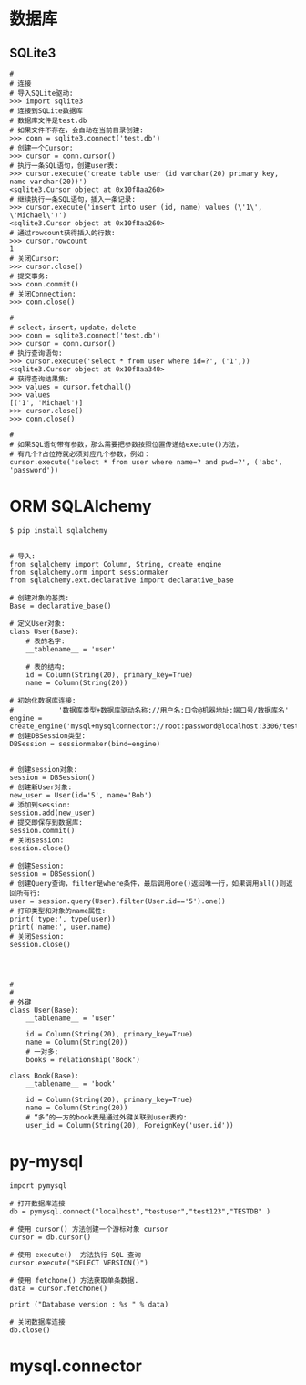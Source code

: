 #	数据库

##	SQLite3

    #
    # 连接
    # 导入SQLite驱动:
    >>> import sqlite3
    # 连接到SQLite数据库
    # 数据库文件是test.db
    # 如果文件不存在，会自动在当前目录创建:
    >>> conn = sqlite3.connect('test.db')
    # 创建一个Cursor:
    >>> cursor = conn.cursor()
    # 执行一条SQL语句，创建user表:
    >>> cursor.execute('create table user (id varchar(20) primary key, name varchar(20))')
    <sqlite3.Cursor object at 0x10f8aa260>
    # 继续执行一条SQL语句，插入一条记录:
    >>> cursor.execute('insert into user (id, name) values (\'1\', \'Michael\')')
    <sqlite3.Cursor object at 0x10f8aa260>
    # 通过rowcount获得插入的行数:
    >>> cursor.rowcount
    1
    # 关闭Cursor:
    >>> cursor.close()
    # 提交事务:
    >>> conn.commit()
    # 关闭Connection:
    >>> conn.close()
    
    #
    # select，insert，update，delete
    >>> conn = sqlite3.connect('test.db')
    >>> cursor = conn.cursor()
    # 执行查询语句:
    >>> cursor.execute('select * from user where id=?', ('1',))
    <sqlite3.Cursor object at 0x10f8aa340>
    # 获得查询结果集:
    >>> values = cursor.fetchall()
    >>> values
    [('1', 'Michael')]
    >>> cursor.close()
    >>> conn.close()
    
    #
    # 如果SQL语句带有参数，那么需要把参数按照位置传递给execute()方法，
    # 有几个?占位符就必须对应几个参数，例如：
    cursor.execute('select * from user where name=? and pwd=?', ('abc', 'password'))




#	ORM SQLAlchemy

	$ pip install sqlalchemy


    # 导入:
    from sqlalchemy import Column, String, create_engine
    from sqlalchemy.orm import sessionmaker
    from sqlalchemy.ext.declarative import declarative_base
    
    # 创建对象的基类:
    Base = declarative_base()
    
    # 定义User对象:
    class User(Base):
        # 表的名字:
        __tablename__ = 'user'
    
        # 表的结构:
        id = Column(String(20), primary_key=True)
        name = Column(String(20))
    
    # 初始化数据库连接:
    #			'数据库类型+数据库驱动名称://用户名:口令@机器地址:端口号/数据库名'
    engine = create_engine('mysql+mysqlconnector://root:password@localhost:3306/test')
    # 创建DBSession类型:
    DBSession = sessionmaker(bind=engine)
    
    
    # 创建session对象:
    session = DBSession()
    # 创建新User对象:
    new_user = User(id='5', name='Bob')
    # 添加到session:
    session.add(new_user)
    # 提交即保存到数据库:
    session.commit()
    # 关闭session:
    session.close()
    
    # 创建Session:
    session = DBSession()
    # 创建Query查询，filter是where条件，最后调用one()返回唯一行，如果调用all()则返回所有行:
    user = session.query(User).filter(User.id=='5').one()
    # 打印类型和对象的name属性:
    print('type:', type(user))
    print('name:', user.name)
    # 关闭Session:
    session.close()
    
    
    
    
    #
    #
    # 外键
    class User(Base):
        __tablename__ = 'user'
    
        id = Column(String(20), primary_key=True)
        name = Column(String(20))
        # 一对多:
        books = relationship('Book')
    
    class Book(Base):
        __tablename__ = 'book'
    
        id = Column(String(20), primary_key=True)
        name = Column(String(20))
        # “多”的一方的book表是通过外键关联到user表的:
        user_id = Column(String(20), ForeignKey('user.id'))



#   py-mysql

    import pymysql

    # 打开数据库连接
    db = pymysql.connect("localhost","testuser","test123","TESTDB" )

    # 使用 cursor() 方法创建一个游标对象 cursor
    cursor = db.cursor()

    # 使用 execute()  方法执行 SQL 查询
    cursor.execute("SELECT VERSION()")

    # 使用 fetchone() 方法获取单条数据.
    data = cursor.fetchone()

    print ("Database version : %s " % data)

    # 关闭数据库连接
    db.close()



#	mysql.connector














